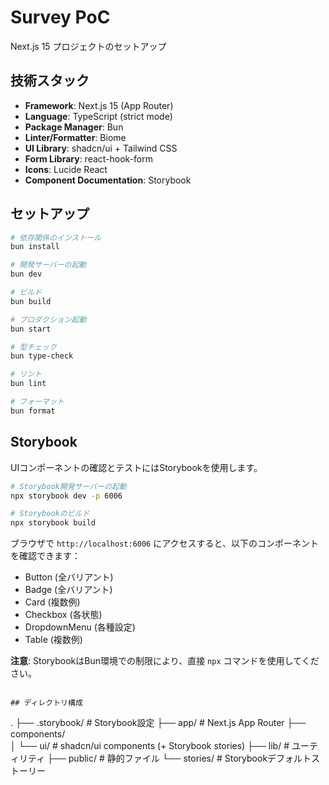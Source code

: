 # Survey PoC

Next.js 15 プロジェクトのセットアップ

## 技術スタック

- **Framework**: Next.js 15 (App Router)
- **Language**: TypeScript (strict mode)
- **Package Manager**: Bun
- **Linter/Formatter**: Biome
- **UI Library**: shadcn/ui + Tailwind CSS
- **Form Library**: react-hook-form
- **Icons**: Lucide React
- **Component Documentation**: Storybook

## セットアップ

```bash
# 依存関係のインストール
bun install

# 開発サーバーの起動
bun dev

# ビルド
bun build

# プロダクション起動
bun start

# 型チェック
bun type-check

# リント
bun lint

# フォーマット
bun format
```

## Storybook

UIコンポーネントの確認とテストにはStorybookを使用します。

```bash
# Storybook開発サーバーの起動
npx storybook dev -p 6006

# Storybookのビルド
npx storybook build
```

ブラウザで `http://localhost:6006` にアクセスすると、以下のコンポーネントを確認できます：
- Button (全バリアント)
- Badge (全バリアント) 
- Card (複数例)
- Checkbox (各状態)
- DropdownMenu (各種設定)
- Table (複数例)

**注意**: StorybookはBun環境での制限により、直接 `npx` コマンドを使用してください。

```

## ディレクトリ構成

```
.
├── .storybook/       # Storybook設定
├── app/              # Next.js App Router
├── components/       
│   └── ui/          # shadcn/ui components (+ Storybook stories)
├── lib/             # ユーティリティ
├── public/          # 静的ファイル
└── stories/         # Storybookデフォルトストーリー
```